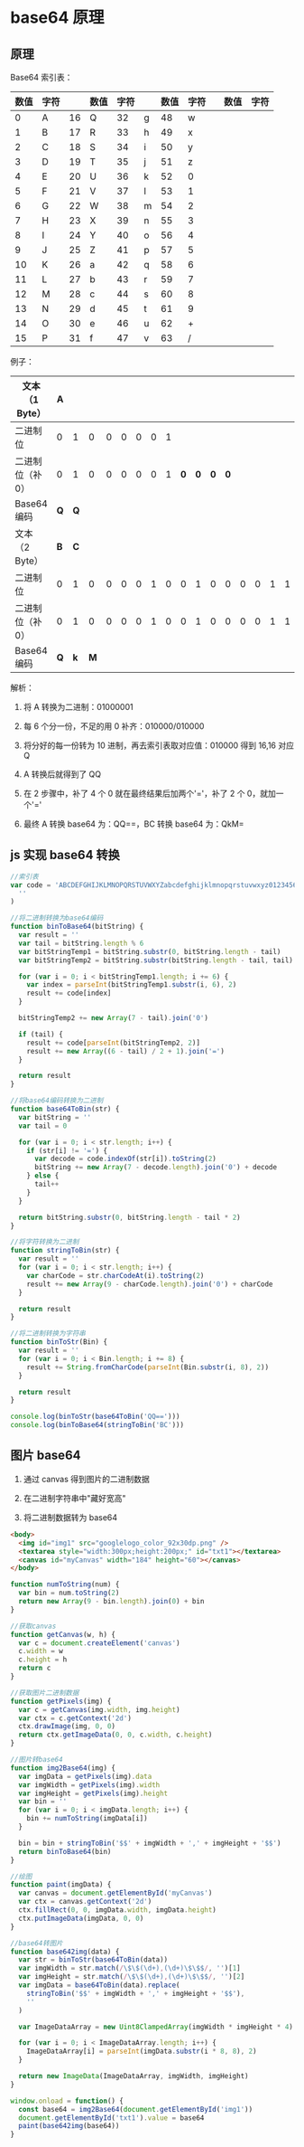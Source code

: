 # base64 原理

## 原理

Base64 索引表：

| 数值 | 字符 |     | 数值 | 字符 |     | 数值 | 字符 |     | 数值 | 字符 |
| ---- | ---- | --- | ---- | ---- | --- | ---- | ---- | --- | ---- | ---- |
| 0    | A    | 16  | Q    | 32   | g   | 48   | w    |     |      |      |
| 1    | B    | 17  | R    | 33   | h   | 49   | x    |     |      |      |
| 2    | C    | 18  | S    | 34   | i   | 50   | y    |     |      |      |
| 3    | D    | 19  | T    | 35   | j   | 51   | z    |     |      |      |
| 4    | E    | 20  | U    | 36   | k   | 52   | 0    |     |      |      |
| 5    | F    | 21  | V    | 37   | l   | 53   | 1    |     |      |      |
| 6    | G    | 22  | W    | 38   | m   | 54   | 2    |     |      |      |
| 7    | H    | 23  | X    | 39   | n   | 55   | 3    |     |      |      |
| 8    | I    | 24  | Y    | 40   | o   | 56   | 4    |     |      |      |
| 9    | J    | 25  | Z    | 41   | p   | 57   | 5    |     |      |      |
| 10   | K    | 26  | a    | 42   | q   | 58   | 6    |     |      |      |
| 11   | L    | 27  | b    | 43   | r   | 59   | 7    |     |      |      |
| 12   | M    | 28  | c    | 44   | s   | 60   | 8    |     |      |      |
| 13   | N    | 29  | d    | 45   | t   | 61   | 9    |     |      |      |
| 14   | O    | 30  | e    | 46   | u   | 62   | +    |     |      |      |
| 15   | P    | 31  | f    | 47   | v   | 63   | /    |     |      |      |

例子：

| 文本（1 Byte）   | **A** |       |       |     |     |     |     |     |       |       |       |       |     |     |     |     |       |       |     |     |     |     |     |     |
| ---------------- | ----- | ----- | ----- | --- | --- | --- | --- | --- | ----- | ----- | ----- | ----- | --- | --- | --- | --- | ----- | ----- | --- | --- | --- | --- | --- | --- |
| 二进制位         | 0     | 1     | 0     | 0   | 0   | 0   | 0   | 1   |       |       |       |       |     |     |     |     |       |       |     |     |     |     |     |     |
| 二进制位（补 0） | 0     | 1     | 0     | 0   | 0   | 0   | 0   | 1   | **0** | **0** | **0** | **0** |     |     |     |     |       |       |     |     |     |     |     |     |
| Base64 编码      | **Q** | **Q** |       |     |     |     |     |     |       |       |       |       |     |     |     |     |       |       |     |     |     |     |     |     |
| 文本（2 Byte）   | **B** | **C** |       |     |     |     |     |     |       |       |       |       |     |     |     |     |       |       |     |     |     |     |     |     |
| 二进制位         | 0     | 1     | 0     | 0   | 0   | 0   | 1   | 0   | 0     | 1     | 0     | 0     | 0   | 0   | 1   | 1   |       |       |     |     |     |     |     |     |
| 二进制位（补 0） | 0     | 1     | 0     | 0   | 0   | 0   | 1   | 0   | 0     | 1     | 0     | 0     | 0   | 0   | 1   | 1   | **0** | **0** |     |     |     |     |     |     |
| Base64 编码      | **Q** | **k** | **M** |     |     |     |     |     |       |       |       |       |     |     |     |     |       |       |     |     |     |     |     |     |

解析：

1. 将 A 转换为二进制：01000001
2. 每 6 个分一份，不足的用 0 补齐：010000/010000

3. 将分好的每一份转为 10 进制，再去索引表取对应值：010000 得到 16,16 对应 Q
4. A 转换后就得到了 QQ

5. 在 2 步骤中，补了 4 个 0 就在最终结果后加两个'='，补了 2 个 0，就加一个'='
6. 最终 A 转换 base64 为：QQ==，BC 转换 base64 为：QkM=

## js 实现 base64 转换

```javascript
//索引表
var code = 'ABCDEFGHIJKLMNOPQRSTUVWXYZabcdefghijklmnopqrstuvwxyz0123456789+/'.split(
  ''
)

//将二进制转换为base64编码
function binToBase64(bitString) {
  var result = ''
  var tail = bitString.length % 6
  var bitStringTemp1 = bitString.substr(0, bitString.length - tail)
  var bitStringTemp2 = bitString.substr(bitString.length - tail, tail)

  for (var i = 0; i < bitStringTemp1.length; i += 6) {
    var index = parseInt(bitStringTemp1.substr(i, 6), 2)
    result += code[index]
  }

  bitStringTemp2 += new Array(7 - tail).join('0')

  if (tail) {
    result += code[parseInt(bitStringTemp2, 2)]
    result += new Array((6 - tail) / 2 + 1).join('=')
  }

  return result
}

//将base64编码转换为二进制
function base64ToBin(str) {
  var bitString = ''
  var tail = 0

  for (var i = 0; i < str.length; i++) {
    if (str[i] != '=') {
      var decode = code.indexOf(str[i]).toString(2)
      bitString += new Array(7 - decode.length).join('0') + decode
    } else {
      tail++
    }
  }

  return bitString.substr(0, bitString.length - tail * 2)
}

//将字符转换为二进制
function stringToBin(str) {
  var result = ''
  for (var i = 0; i < str.length; i++) {
    var charCode = str.charCodeAt(i).toString(2)
    result += new Array(9 - charCode.length).join('0') + charCode
  }

  return result
}

//将二进制转换为字符串
function binToStr(Bin) {
  var result = ''
  for (var i = 0; i < Bin.length; i += 8) {
    result += String.fromCharCode(parseInt(Bin.substr(i, 8), 2))
  }

  return result
}

console.log(binToStr(base64ToBin('QQ==')))
console.log(binToBase64(stringToBin('BC')))
```

## 图片 base64

1. 通过 canvas 得到图片的二进制数据
2. 在二进制字符串中"藏好宽高"

3. 将二进制数据转为 base64

```html
<body>
  <img id="img1" src="googlelogo_color_92x30dp.png" />
  <textarea style="width:300px;height:200px;" id="txt1"></textarea>
  <canvas id="myCanvas" width="184" height="60"></canvas>
</body>
```

```javascript
function numToString(num) {
  var bin = num.toString(2)
  return new Array(9 - bin.length).join(0) + bin
}

//获取canvas
function getCanvas(w, h) {
  var c = document.createElement('canvas')
  c.width = w
  c.height = h
  return c
}

//获取图片二进制数据
function getPixels(img) {
  var c = getCanvas(img.width, img.height)
  var ctx = c.getContext('2d')
  ctx.drawImage(img, 0, 0)
  return ctx.getImageData(0, 0, c.width, c.height)
}

//图片转base64
function img2Base64(img) {
  var imgData = getPixels(img).data
  var imgWidth = getPixels(img).width
  var imgHeight = getPixels(img).height
  var bin = ''
  for (var i = 0; i < imgData.length; i++) {
    bin += numToString(imgData[i])
  }

  bin = bin + stringToBin('$$' + imgWidth + ',' + imgHeight + '$$')
  return binToBase64(bin)
}

//绘图
function paint(imgData) {
  var canvas = document.getElementById('myCanvas')
  var ctx = canvas.getContext('2d')
  ctx.fillRect(0, 0, imgData.width, imgData.height)
  ctx.putImageData(imgData, 0, 0)
}

//base64转图片
function base642img(data) {
  var str = binToStr(base64ToBin(data))
  var imgWidth = str.match(/\$\$(\d+),(\d+)\$\$$/, '')[1]
  var imgHeight = str.match(/\$\$(\d+),(\d+)\$\$$/, '')[2]
  var imgData = base64ToBin(data).replace(
    stringToBin('$$' + imgWidth + ',' + imgHeight + '$$'),
    ''
  )

  var ImageDataArray = new Uint8ClampedArray(imgWidth * imgHeight * 4)

  for (var i = 0; i < ImageDataArray.length; i++) {
    ImageDataArray[i] = parseInt(imgData.substr(i * 8, 8), 2)
  }

  return new ImageData(ImageDataArray, imgWidth, imgHeight)
}

window.onload = function() {
  const base64 = img2Base64(document.getElementById('img1'))
  document.getElementById('txt1').value = base64
  paint(base642img(base64))
}
```
